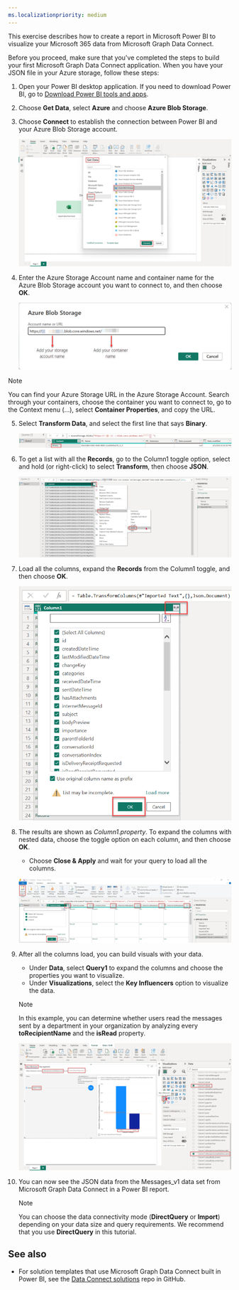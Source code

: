 ```yaml
---
ms.localizationpriority: medium
---
```


This exercise describes how to create a report in Microsoft Power BI to visualize your Microsoft 365 data from Microsoft Graph Data Connect. 

Before you proceed, make sure that you've completed the steps to build your first Microsoft Graph Data Connect application. When you have your JSON file in your Azure storage, follow these steps:

1. Open your Power BI desktop application. If you need to download Power BI, go to [Download Power BI tools and apps](https://powerbi.microsoft.com/en-us/downloads/).

2. Choose **Get Data**, select **Azure** and choose **Azure Blob Storage**.

3. Choose **Connect** to establish the connection between Power BI and your Azure Blob Storage account.

    ![A screenshot that shows how to connect to get data from an Azure Blob Storage in Power BI.](../concepts/images/data-connect-pbi-connect-blob-storage.png)

4. Enter the Azure Storage Account name and container name for the Azure Blob Storage account you want to connect to, and then choose **OK**.

    ![A screenshot that shows how to add the Azure Blob Storage account URL to get data in Power BI.](../concepts/images/data-connect-pbi-add-blob-account-name.png)

> [!NOTE] 
> You can find your Azure Storage URL in the Azure Storage Account. Search through your containers, choose the container you want to connect to, go to the Context menu (...), select **Container Properties**, and copy the URL.

5. Select **Transform Data**, and select the first line that says **Binary**.

    ![A screenshot that shows how to transform the binary data in Power BI.](../concepts/images/data-connect-pbi-transform-binary.png)

6. To get a list with all the **Records**, go to the Column1 toggle option, select and hold (or right-click) to select **Transform**, then choose **JSON**.

    ![A screenshot that shows how to expand the data columns in Power BI.](../concepts/images/data-connect-pbi-transform-columns.png)

7. Load all the columns, expand the **Records** from the Column1 toggle, and then choose **OK**.

    ![A screenshot that shows how to load all the columns in Power BI.](../concepts/images/data-connect-pbi-expand-records.png)

6. The results are shown as _Column1.property_. To expand the columns with nested data, choose the toggle option on each column, and then choose **OK**.

    - Choose **Close & Apply** and wait for your query to load all the columns.

    ![A screenshot that shows how to load all the columns in Power BI.](../concepts/images/data-connect-pbi-expand-columns-close.png)

7. After all the columns load, you can build visuals with your data.

    - Under **Data**, select **Query1** to expand the columns and choose the properties you want to visualize.
    - Under **Visualizations**, select the **Key Influencers** option to visualize the data.
    
    > [!NOTE]
    > In this example, you can determine whether users read the messages sent by a department in your organization by analyzing every **toRecipientName** and the **isRead** property.

    ![A screenshot that shows all the columns with content presented in a table in Power BI.](../concepts/images/data-connect-pbi-key-influencers.png)

8. You can now see the JSON data from the Messages_v1 data set from Microsoft Graph Data Connect in a Power BI report.

    > [!NOTE]
    > You can choose the data connectivity mode (**DirectQuery** or **Import**) depending on your data size and query requirements. We recommend that you use **DirectQuery** in this tutorial.

## See also
- For solution templates that use Microsoft Graph Data Connect built in Power BI, see the [Data Connect solutions](https://github.com/microsoftgraph/dataconnect-solutions/tree/main/solutions) repo in GitHub.
